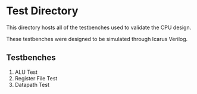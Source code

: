 # Test Directory

This directory hosts all of the testbenches used to validate the CPU design.

These testbenches were designed to be simulated through Icarus Verilog.

## Testbenches

1. ALU Test
2. Register File Test
3. Datapath Test
